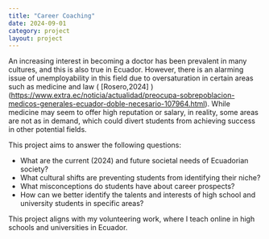 ```yaml
---
title: "Career Coaching"
date: 2024-09-01
category: project
layout: project
---
```


An increasing interest in becoming a doctor has been prevalent in many cultures, and this is also true in Ecuador. However, there is an alarming issue of unemployability in this field due to oversaturation in certain areas such as medicine and law ( [Rosero,2024] )(https://www.extra.ec/noticia/actualidad/preocupa-sobrepoblacion-medicos-generales-ecuador-doble-necesario-107964.html). While medicine may seem to offer high reputation or salary, in reality, some areas are not as in demand, which could divert students from achieving success in other potential fields. 

This project aims to answer the following questions:

- What are the current (2024) and future societal needs of Ecuadorian society?
- What cultural shifts are preventing students from identifying their niche?
- What misconceptions do students have about career prospects?
- How can we better identify the talents and interests of high school and university students in specific areas?

This project aligns with my volunteering work, where I teach online in high schools and universities in Ecuador.
